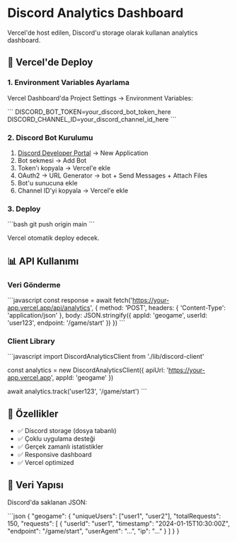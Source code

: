 # Discord Analytics Dashboard

Vercel'de host edilen, Discord'u storage olarak kullanan analytics dashboard.

## 🚀 Vercel'de Deploy

### 1. Environment Variables Ayarlama

Vercel Dashboard'da Project Settings → Environment Variables:

\`\`\`
DISCORD_BOT_TOKEN=your_discord_bot_token_here
DISCORD_CHANNEL_ID=your_discord_channel_id_here
\`\`\`

### 2. Discord Bot Kurulumu

1. [Discord Developer Portal](https://discord.com/developers/applications) → New Application
2. Bot sekmesi → Add Bot
3. Token'ı kopyala → Vercel'e ekle
4. OAuth2 → URL Generator → bot + Send Messages + Attach Files
5. Bot'u sunucuna ekle
6. Channel ID'yi kopyala → Vercel'e ekle

### 3. Deploy

\`\`\`bash
git push origin main
\`\`\`

Vercel otomatik deploy edecek.

## 📊 API Kullanımı

### Veri Gönderme

\`\`\`javascript
const response = await fetch('https://your-app.vercel.app/api/analytics', {
  method: 'POST',
  headers: { 'Content-Type': 'application/json' },
  body: JSON.stringify({
    appId: 'geogame',
    userId: 'user123',
    endpoint: '/game/start'
  })
})
\`\`\`

### Client Library

\`\`\`javascript
import DiscordAnalyticsClient from './lib/discord-client'

const analytics = new DiscordAnalyticsClient({
  apiUrl: 'https://your-app.vercel.app',
  appId: 'geogame'
})

await analytics.track('user123', '/game/start')
\`\`\`

## 🔧 Özellikler

- ✅ Discord storage (dosya tabanlı)
- ✅ Çoklu uygulama desteği
- ✅ Gerçek zamanlı istatistikler
- ✅ Responsive dashboard
- ✅ Vercel optimized

## 📁 Veri Yapısı

Discord'da saklanan JSON:

\`\`\`json
{
  "geogame": {
    "uniqueUsers": ["user1", "user2"],
    "totalRequests": 150,
    "requests": [
      {
        "userId": "user1",
        "timestamp": "2024-01-15T10:30:00Z",
        "endpoint": "/game/start",
        "userAgent": "...",
        "ip": "..."
      }
    ]
  }
}
